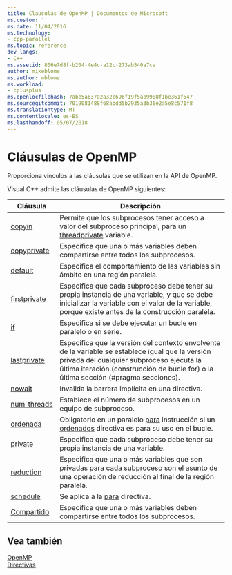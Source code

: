```yaml
---
title: Cláusulas de OpenMP | Documentos de Microsoft
ms.custom: ''
ms.date: 11/04/2016
ms.technology:
- cpp-parallel
ms.topic: reference
dev_langs:
- C++
ms.assetid: 806e7d8f-b204-4e4c-a12c-273ab540a7ca
author: mikeblome
ms.author: mblome
ms.workload:
- cplusplus
ms.openlocfilehash: 7abe5a637a2a32c696f19f5ab9988f1be361f647
ms.sourcegitcommit: 7019081488f68abdd5b2935a3b36e2a5e8c571f8
ms.translationtype: MT
ms.contentlocale: es-ES
ms.lasthandoff: 05/07/2018
---
```

# <a name="openmp-clauses"></a>Cláusulas de OpenMP
Proporciona vínculos a las cláusulas que se utilizan en la API de OpenMP.  
  
 Visual C++ admite las cláusulas de OpenMP siguientes:  
  
|Cláusula|Descripción|  
|------------|-----------------|  
|[copyin](../../../parallel/openmp/reference/copyin.md)|Permite que los subprocesos tener acceso a valor del subproceso principal, para un [threadprivate](../../../parallel/openmp/reference/threadprivate.md) variable.|  
|[copyprivate](../../../parallel/openmp/reference/copyprivate.md)|Especifica que una o más variables deben compartirse entre todos los subprocesos.|  
|[default](../../../parallel/openmp/reference/default-openmp.md)|Especifica el comportamiento de las variables sin ámbito en una región paralela.|  
|[firstprivate](../../../parallel/openmp/reference/firstprivate.md)|Especifica que cada subproceso debe tener su propia instancia de una variable, y que se debe inicializar la variable con el valor de la variable, porque existe antes de la construcción paralela.|  
|[if](../../../parallel/openmp/reference/if-openmp.md)|Especifica si se debe ejecutar un bucle en paralelo o en serie.|  
|[lastprivate](../../../parallel/openmp/reference/lastprivate.md)|Especifica que la versión del contexto envolvente de la variable se establece igual que la versión privada del cualquier subproceso ejecuta la última iteración (construcción de bucle for) o la última sección (#pragma secciones).|  
|[nowait](../../../parallel/openmp/reference/nowait.md)|Invalida la barrera implícita en una directiva.|  
|[num_threads](../../../parallel/openmp/reference/num-threads.md)|Establece el número de subprocesos en un equipo de subproceso.|  
|[ordenada](../../../parallel/openmp/reference/ordered-openmp-clauses.md)|Obligatorio en un paralelo [para](../../../parallel/openmp/reference/for-openmp.md) instrucción si un [ordenados](../../../parallel/openmp/reference/ordered-openmp-directives.md) directiva es para su uso en el bucle.|  
|[private](../../../parallel/openmp/reference/private-openmp.md)|Especifica que cada subproceso debe tener su propia instancia de una variable.|  
|[reduction](../../../parallel/openmp/reference/reduction.md)|Especifica que una o más variables que son privadas para cada subproceso son el asunto de una operación de reducción al final de la región paralela.|  
|[schedule](../../../parallel/openmp/reference/schedule.md)|Se aplica a la [para](../../../parallel/openmp/reference/for-openmp.md) directiva.|  
|[Compartido](../../../parallel/openmp/reference/shared-openmp.md)|Especifica que una o más variables deben compartirse entre todos los subprocesos.|  
  
## <a name="see-also"></a>Vea también  
 [OpenMP](../../../parallel/openmp/openmp-in-visual-cpp.md)   
 [Directivas](../../../parallel/openmp/reference/openmp-directives.md)